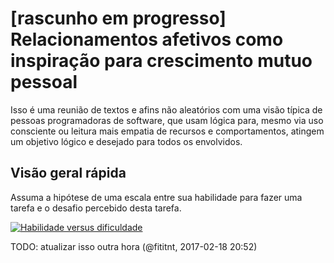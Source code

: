 # [rascunho em progresso] Relacionamentos afetivos como inspiração para crescimento mutuo pessoal

Isso é uma reunião de textos e afins não aleatórios com uma visão típica de pessoas programadoras de software, que usam lógica para, mesmo via uso consciente ou leitura mais empatia de recursos e comportamentos, atingem um objetivo lógico e desejado para todos os envolvidos.

## Visão geral rápida

Assuma a hipótese de uma escala entre sua habilidade para fazer uma tarefa e o desafio percebido desta tarefa. 

[![Habilidade versus dificuldade](https://upload.wikimedia.org/wikipedia/commons/f/f6/Challenge_vs_skill.svg)](https://en.wikipedia.org/wiki/Flow_(psychology))


TODO: atualizar isso outra hora (@fititnt, 2017-02-18 20:52)